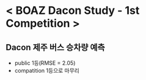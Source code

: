 # < BOAZ Dacon Study - 1st Competition >
## Dacon 제주 버스 승차량 예측
- public 1등(RMSE = 2.05)
- compatition 1등으로 마무리

